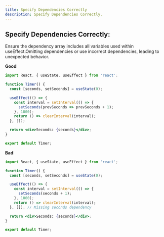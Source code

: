 ```yaml
---
title: Specify Dependencies Correctly
description: Specify Dependencies Correctly.
---
```


## Specify Dependencies Correctly:

Ensure the dependency array includes all variables used within useEffect.Omitting dependencies or use incorrect dependencies, leading to unexpected behavior.

**Good**
```jsx
import React, { useState, useEffect } from 'react';

function Timer() {
  const [seconds, setSeconds] = useState(0);

  useEffect(() => {
    const interval = setInterval(() => {
      setSeconds(prevSeconds => prevSeconds + 1);
    }, 1000);
    return () => clearInterval(interval);
  }, []);

  return <div>Seconds: {seconds}</div>;
}

export default Timer;
```

**Bad**
```jsx
import React, { useState, useEffect } from 'react';

function Timer() {
  const [seconds, setSeconds] = useState(0);

  useEffect(() => {
    const interval = setInterval(() => {
      setSeconds(seconds + 1);
    }, 1000);
    return () => clearInterval(interval);
  }, []); // Missing seconds dependency

  return <div>Seconds: {seconds}</div>;
}

export default Timer;

```